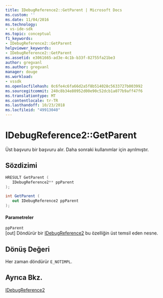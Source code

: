 ```yaml
---
title: IDebugReference2::GetParent | Microsoft Docs
ms.custom: ''
ms.date: 11/04/2016
ms.technology:
- vs-ide-sdk
ms.topic: conceptual
f1_keywords:
- IDebugReference2::GetParent
helpviewer_keywords:
- IDebugReference2::GetParent
ms.assetid: e3061665-ad3e-4c1b-b33f-82755fa21be3
author: gregvanl
ms.author: gregvanl
manager: douge
ms.workload:
- vssdk
ms.openlocfilehash: 0c6fe4c6fa66d2a5f8b514028c5633727b003992
ms.sourcegitcommit: 240c8b34e80952d00e90c52dcb1a077b9aff47f6
ms.translationtype: MT
ms.contentlocale: tr-TR
ms.lasthandoff: 10/23/2018
ms.locfileid: "49913040"
---
```

# <a name="idebugreference2getparent"></a>IDebugReference2::GetParent
Üst başvuru bir başvuru alır. Daha sonraki kullanımlar için ayrılmıştır.  
  
## <a name="syntax"></a>Sözdizimi  
  
```cpp  
HRESULT GetParent (   
   IDebugReference2** ppParent  
);  
```  
  
```csharp  
int GetParent (   
   out IDebugReference2 ppParent  
);  
```  
  
#### <a name="parameters"></a>Parametreler  
 `ppParent`  
 [out] Döndürür bir [IDebugReference2](../../../extensibility/debugger/reference/idebugreference2.md) bu özelliğin üst temsil eden nesne.  
  
## <a name="return-value"></a>Dönüş Değeri  
 Her zaman döndürür `E_NOTIMPL`.  
  
## <a name="see-also"></a>Ayrıca Bkz.  
 [IDebugReference2](../../../extensibility/debugger/reference/idebugreference2.md)